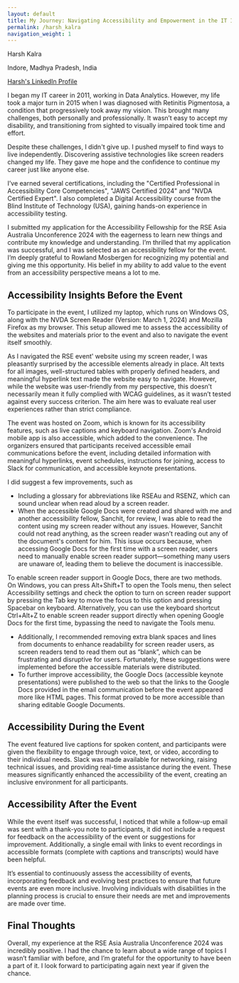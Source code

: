 ```yaml
---
layout: default
title: My Journey: Navigating Accessibility and Empowerment in the IT Industry
permalink: /harsh_kalra
navigation_weight: 1
---
```

Harsh Kalra

Indore, Madhya Pradesh, India

[Harsh's LinkedIn Profile](https://www.linkedin.com/in/harsh-kalra-aa24563a)

I began my IT career in 2011, working in Data Analytics. However, my life took a major turn in 2015 when I was diagnosed with Retinitis Pigmentosa, a condition that progressively took away my vision. This brought many challenges, both personally and professionally. It wasn’t easy to accept my disability, and transitioning from sighted to visually impaired took time and effort.

Despite these challenges, I didn't give up. I pushed myself to find ways to live independently. Discovering assistive technologies like screen readers changed my life. They gave me hope and the confidence to continue my career just like anyone else.

I’ve earned several certifications, including the "Certified Professional in Accessibility Core Competencies", "JAWS Certified 2024" and "NVDA Certified Expert". I also completed a Digital Accessibility course from the Blind Institute of Technology (USA), gaining hands-on experience in accessibility testing.

I submitted my application for the Accessibility Fellowship for the RSE Asia Australia Unconference 2024 with the eagerness to learn new things and contribute my knowledge and understanding. I’m thrilled that my application was successful, and I was selected as an accessibility fellow for the event. I’m deeply grateful to Rowland Mosbergen for recognizing my potential and giving me this opportunity. His belief in my ability to add value to the event from an accessibility perspective means a lot to me.

## Accessibility Insights Before the Event

To participate in the event, I utilized my laptop, which runs on Windows OS, along with the NVDA Screen Reader (Version: March 1, 2024\) and Mozilla Firefox as my browser. This setup allowed me to assess the accessibility of the websites and materials prior to the event and also to navigate the event itself smoothly.

As I navigated the RSE event' website using my screen reader, I was pleasantly surprised by the accessible elements already in place. Alt texts for all images, well-structured tables with properly defined headers, and meaningful hyperlink text made the website easy to navigate. However, while the website was user-friendly from my perspective, this doesn’t necessarily mean it fully complied with WCAG guidelines, as it wasn’t tested against every success criterion. The aim here was to evaluate real user experiences rather than strict compliance.

The event was hosted on Zoom, which is known for its accessibility features, such as live captions and keyboard navigation. Zoom's Android mobile app is also accessible, which added to the convenience. The organizers ensured that participants received accessible email communications before the event, including detailed information with meaningful hyperlinks, event schedules, instructions for joining, access to Slack for communication, and accessible keynote presentations.

I did suggest a few improvements, such as

* Including a glossary for abbreviations like RSEAu and RSENZ, which can sound unclear when read aloud by a screen reader.  
* When the accessible Google Docs were created and shared with me and another accessibility fellow, Sanchit, for review, I was able to read the content using my screen reader without any issues. However, Sanchit could not read anything, as the screen reader wasn’t reading out any of the document's content for him. This issue occurs because, when accessing Google Docs for the first time with a screen reader, users need to manually enable screen reader support—something many users are unaware of, leading them to believe the document is inaccessible.

To enable screen reader support in Google Docs, there are two methods. On Windows, you can press Alt+Shift+T to open the Tools menu, then select Accessibility settings and check the option to turn on screen reader support by pressing the Tab key to move the focus to this option and pressing Spacebar on keyboard. Alternatively, you can use the keyboard shortcut Ctrl+Alt+Z to enable screen reader support directly when opening Google Docs for the first time, bypassing the need to navigate the Tools menu.

* Additionally, I recommended removing extra blank spaces and lines from documents to enhance readability for screen reader users, as screen readers tend to read them out as “blank”, which can be frustrating and disruptive for users. Fortunately, these suggestions were implemented before the accessible materials were distributed.  
* To further improve accessibility, the Google Docs (accessible keynote presentations) were published to the web so that the links to the Google Docs provided in the email communication before the event appeared more like HTML pages. This format proved to be more accessible than sharing editable Google Documents.

## Accessibility During the Event

The event featured live captions for spoken content, and participants were given the flexibility to engage through voice, text, or video, according to their individual needs. Slack was made available for networking, raising technical issues, and providing real-time assistance during the event. These measures significantly enhanced the accessibility of the event, creating an inclusive environment for all participants.

## Accessibility After the Event

While the event itself was successful, I noticed that while a follow-up email was sent with a thank-you note to participants, it did not include a request for feedback on the accessibility of the event or suggestions for improvement. Additionally, a single email with links to event recordings in accessible formats (complete with captions and transcripts) would have been helpful.

It’s essential to continuously assess the accessibility of events, incorporating feedback and evolving best practices to ensure that future events are even more inclusive. Involving individuals with disabilities in the planning process is crucial to ensure their needs are met and improvements are made over time. 

## Final Thoughts

Overall, my experience at the RSE Asia Australia Unconference 2024 was incredibly positive. I had the chance to learn about a wide range of topics I wasn’t familiar with before, and I’m grateful for the opportunity to have been a part of it. I look forward to participating again next year if given the chance.

